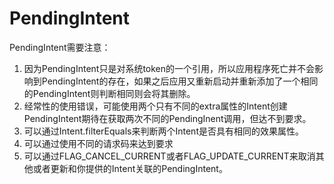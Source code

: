 # PendingIntent

PendingIntent需要注意：

1. 因为PendingIntent只是对系统token的一个引用，所以应用程序死亡并不会影响到PendingIntent的存在，如果之后应用又重新启动并重新添加了一个相同的PendingIntent则判断相同则会将其删除。
2. 经常性的使用错误，可能使用两个只有不同的extra属性的Intent创建PendingIntent期待在获取两次不同的PendingInent调用，但达不到要求。
3. 可以通过Intent.filterEquals来判断两个Intent是否具有相同的效果属性。
4. 可以通过使用不同的请求码来达到要求
5. 可以通过FLAG_CANCEL_CURRENT或者FLAG_UPDATE_CURRENT来取消其他或者更新和你提供的Intent关联的PendingIntent。